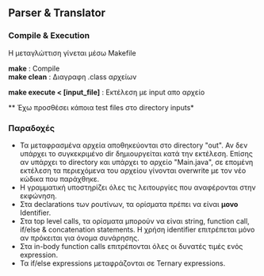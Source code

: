 Parser & Translator
---

### Compile & Execution

Η μεταγλώττιση γίνεται μέσω Makefile

 __make__ : Compile  
 __make clean__ : Διαγραφη .class αρχείων

 __make execute < [input_file]__ : Εκτέλεση με input απο αρχείο

 ** Έχω προσθέσει κάποια test files στο directory inputs*

 ### Παραδοχές

 * Τα μεταφρασμένα αρχεία αποθηκεύονται στο directory "out". Αν δεν υπάρχει το συγκεκριμένο dir δημιουργείται κατά την εκτέλεση. Επίσης αν υπάρχει το directory και υπάρχει το αρχείο "Main.java", σε επομένη εκτέλεση τα περιεχόμενα του αρχείου γίνονται overwrite με τον νέο κώδικα που παράχθηκε.
 * Η γραμματική υποστηρίζει όλες τις λειτουργίες που αναφέρονται στην εκφώνηση.
 * Στα declarations των ρουτίνων, τα ορίσματα πρέπει να είναι **μονο** Identifier.
 * Στα top level calls, τα ορίσματα μπορούν να είναι string, function call, if/else & concatenation statements. Η χρήση identifier επιτρέπεται μόνο αν πρόκειται για όνομα συνάρησης.
 * Στα in-body function calls επιτρέπονται όλες οι δυνατές τιμές ενός expression.
 * Τα if/else expressions μεταφράζονται σε Ternary expressions.
